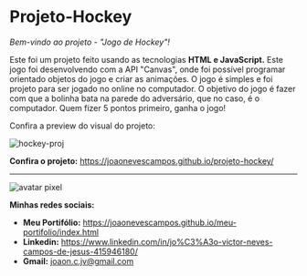 # Projeto-Hockey
 *Bem-vindo ao projeto - "Jogo de Hockey"!*
 
Este foi um projeto feito usando as tecnologias __HTML e JavaScript.__ Este jogo foi desenvolvendo com a API "Canvas", onde foi possível programar orientado objetos do jogo e criar as animações. O jogo é simples e foi projeto para ser jogado no online no computador. O objetivo do jogo é fazer com que a bolinha bata na parede do adversário, que no caso, é o computador. Quem fizer 5 pontos primeiro, ganha o jogo!
 
 Confira a preview do visual do projeto:
 
![hockey-proj](https://github.com/joaonevescampos/projeto-hockey/assets/126534395/395c4747-1f89-4142-b1f2-35f0d55265a4)

 __Confira o projeto:__ https://joaonevescampos.github.io/projeto-hockey/
 
 ---
 ![avatar pixel](https://github.com/joaonevescampos/meu-portifolio/assets/126534395/144870f1-a22b-45c2-84cf-819d2f79d5f1)
 
 __Minhas redes sociais:__
 
 * __Meu Portifólio:__ https://joaonevescampos.github.io/meu-portifolio/index.html
 * __Linkedin:__ https://www.linkedin.com/in/jo%C3%A3o-victor-neves-campos-de-jesus-415946180/
 * __Gmail:__ joaon.c.jv@gmail.com


